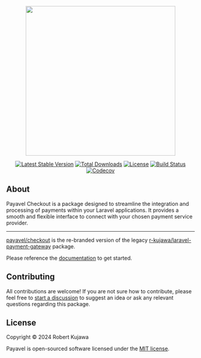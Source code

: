 <p align="center">
    <a href="https://payavel.com" target="_blank"><img src="https://github.com/payavel/checkout/assets/13485445/3003e343-286a-44d6-8fa2-c3fea7093cc4" width="400"></a>
</p>

<p align="center">
<a href="https://packagist.org/packages/payavel/checkout" target="_blank"><img src="https://img.shields.io/packagist/v/payavel/checkout" alt="Latest Stable Version"></a>
<a href="https://packagist.org/packages/payavel/checkout" target="_blank"><img src="https://img.shields.io/packagist/dt/payavel/checkout" alt="Total Downloads"></a>
<a href="https://packagist.org/packages/payavel/checkout" target="_blank"><img src="https://img.shields.io/packagist/l/payavel/checkout" alt="License"></a>
<a href="https://github.com/payavel/checkout/actions/workflows/run-tests.yml"><img src="https://github.com/payavel/checkout/actions/workflows/run-tests.yml/badge.svg" alt="Build Status"></a>
<a href="https://codecov.io/gh/payavel/checkout" target="_blank"><img src="https://codecov.io/github/payavel/checkout/branch/1.x/graph/badge.svg?token=41K71NIV9P" alt="Codecov"/></a>
</p>

## About
Payavel Checkout is a package designed to streamline the integration and processing of payments within your Laravel applications. It provides a smooth and flexible interface to connect with your chosen payment service provider.

---
[payavel/checkout](https://github.com/payavel/checkout) is the re-branded version of the legacy [r-kujawa/laravel-payment-gateway](https://github.com/r-kujawa/laravel-payment-gateway) package.

Please reference the [documentation](https://payavel.com) to get started.
## Contributing
All contributions are welcome! If you are not sure how to contribute, please feel free to [start a discussion](https://github.com/payavel/checkout/discussions) to suggest an idea or ask any relevant questions regarding this package.

## License

Copyright © 2024 Robert Kujawa

Payavel is open-sourced software licensed under the [MIT license](LICENSE.md).
